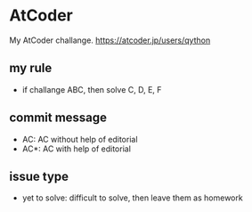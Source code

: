# AtCoder
My AtCoder challange.
https://atcoder.jp/users/qython

## my rule

- if challange ABC, then solve C, D, E, F

## commit message

- AC: AC without help of editorial
- AC*: AC with help of editorial

## issue type

- yet to solve: difficult to solve, then leave them as homework
